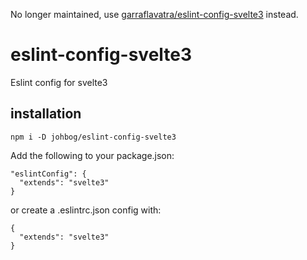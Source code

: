 No longer maintained, use [garraflavatra/eslint-config-svelte3](https://github.com/garraflavatra/eslint-config-svelte3) instead.

# eslint-config-svelte3
Eslint config for svelte3

## installation
`npm i -D johbog/eslint-config-svelte3`

Add the following to your package.json:

    "eslintConfig": {
      "extends": "svelte3"
    }

or create a .eslintrc.json config with:

    {
      "extends": "svelte3"
    }
